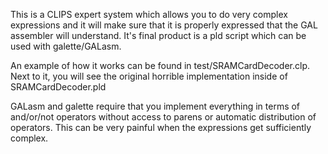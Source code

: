 This is a CLIPS expert system which allows you to do very complex expressions
and it will make sure that it is properly expressed that the GAL assembler will
understand. It's final product is a pld script which can be used with
galette/GALasm.

An example of how it works can be found in test/SRAMCardDecoder.clp. Next to it, you will
see the original horrible implementation inside of SRAMCardDecoder.pld

GALasm and galette require that you implement everything in terms of and/or/not operators without access to parens or automatic distribution of operators. 
This can be very painful when the expressions get sufficiently complex.
